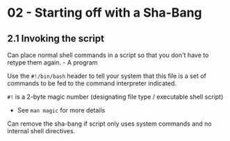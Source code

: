 # 02 - Starting off with a Sha-Bang

## 2.1 Invoking the script

Can place normal shell commands in a script so that you don't have to retype them again. - A program

Use the `#!/bin/bash` header to tell your system that this file is a set of commands to be fed to the command interpreter indicated.

`#!` is a 2-byte magic number (designating file type / executable shell script)

- See `man magic` for more details

Can remove the sha-bang if script only uses system commands and no internal shell directives.


